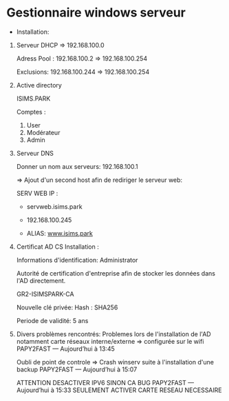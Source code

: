# Gestionnaire windows serveur 

- Installation: 

1. Serveur DHCP => 192.168.100.0

    Adress Pool :
    192.168.100.2 => 192.168.100.254

    Exclusions:
    192.168.100.244 => 192.168.100.254

2. Active directory
    
    ISIMS.PARK
    
    Comptes : 
    1. User
    2. Modérateur
    3. Admin

3. Serveur DNS
    
    Donner un nom aux serveurs:
     192.168.100.1

    => Ajout d'un second host afin de rediriger le serveur web: 

    SERV WEB IP : 
    - servweb.isims.park

    - 192.168.100.245

    - ALIAS: www.isims.park 


4. Certificat AD CS Installation : 

    Informations d'identification: Administrator
    
    Autorité de certification d'entreprise afin de stocker les données dans l'AD directement. 
    
    GR2-ISIMSPARK-CA 

    Nouvelle clé privée:
    Hash : SHA256 

    Periode de validité: 5 ans

4. Divers problèmes rencontrés: 
    Problemes lors de l'installation de l'AD notamment carte réseaux interne/externe => configurée sur le wifi 
    PAPY2FAST — Aujourd’hui à 13:45


    Oubli de point de controle => Crash winserv suite à l'installation d'une backup 
    PAPY2FAST — Aujourd’hui à 15:07


    ATTENTION DESACTIVER IPV6 SINON CA BUG
    PAPY2FAST — Aujourd’hui à 15:33
    SEULEMENT ACTIVER CARTE RESEAU NECESSAIRE
